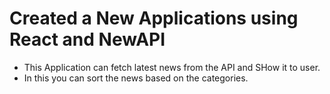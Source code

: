 # Created a New Applications using React and NewAPI

* This Application can fetch latest news from the API and SHow it to user.
* In this you can sort the news based on the categories.
